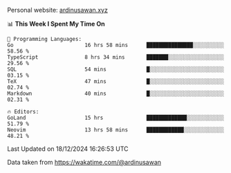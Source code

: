 Personal website: [ardinusawan.xyz](https://ardinusawan.xyz)

<!--START_SECTION:waka-->
📊 **This Week I Spent My Time On** 

```text
💬 Programming Languages: 
Go                       16 hrs 58 mins      ███████████████░░░░░░░░░░   58.56 % 
TypeScript               8 hrs 34 mins       ███████░░░░░░░░░░░░░░░░░░   29.56 % 
SQL                      54 mins             █░░░░░░░░░░░░░░░░░░░░░░░░   03.15 % 
TeX                      47 mins             █░░░░░░░░░░░░░░░░░░░░░░░░   02.74 % 
Markdown                 40 mins             █░░░░░░░░░░░░░░░░░░░░░░░░   02.31 % 

🔥 Editors: 
GoLand                   15 hrs              █████████████░░░░░░░░░░░░   51.79 % 
Neovim                   13 hrs 58 mins      ████████████░░░░░░░░░░░░░   48.21 % 
```


 Last Updated on 18/12/2024 16:26:53 UTC
<!--END_SECTION:waka-->
Data taken from https://wakatime.com/@ardinusawan
